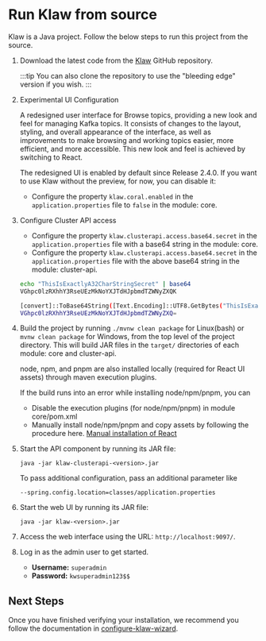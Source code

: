 # Run Klaw from source

Klaw is a Java project. Follow the below steps to run this project from
the source.

1. Download the latest code from the [Klaw](https://github.com/aiven/klaw) GitHub repository.

   :::tip
   You can also clone the repository to use the "bleeding edge" version
   if you wish.
   :::

2. Experimental UI Configuration

   A redesigned user interface for Browse topics, providing a new look and feel for managing Kafka topics. It consists of changes to the layout, styling, and overall appearance of the interface, as well as improvements to make browsing and working topics easier, more efficient, and more accessible. This new look and feel is achieved by switching to React.

   The redesigned UI is enabled by default since Release 2.4.0. If you
   want to use Klaw without the preview, for now, you can disable it:

   - Configure the property `klaw.coral.enabled` in the
     `application.properties` file to `false` in the module: core.

3. Configure Cluster API access

   - Configure the property `klaw.clusterapi.access.base64.secret` in the `application.properties` file with a base64 string in the module: core.
   - Configure the property `klaw.clusterapi.access.base64.secret` in the `application.properties` file with the above base64 string in the module: cluster-api.

   ```{.bash caption="Bash Generation Example"}
   echo "ThisIsExactlyA32CharStringSecret" | base64
   VGhpc0lzRXhhY3RseUEzMkNoYXJTdHJpbmdTZWNyZXQK
   ```

   ```{.bash caption="Powershell Generation Example"}
   [convert]::ToBase64String([Text.Encoding]::UTF8.GetBytes("ThisIsExactlyA32CharStringSecret"))
   VGhpc0lzRXhhY3RseUEzMkNoYXJTdHJpbmdTZWNyZXQ=
   ```

4. Build the project by running `./mvnw clean package` for Linux(bash) or `mvnw clean package` for Windows, from the top level of the project directory. This will build JAR files in the `target/` directories of each module: core and cluster-api.

   node, npm, and pnpm are also installed locally (required for React UI assets) through maven execution plugins.

   If the build runs into an error while installing node/npm/pnpm, you can

   - Disable the execution plugins (for node/npm/pnpm) in module core/pom.xml
   - Manually install node/npm/pnpm and copy assets by following the procedure here. [Manual installation of React](https://github.com/aiven/klaw/blob/main/coral/README.md)

5. Start the API component by running its JAR file:

   `java -jar klaw-clusterapi-<version>.jar`

   To pass additional configuration, pass an additional parameter like

   `--spring.config.location=classes/application.properties`

6. Start the web UI by running its JAR file:

   `java -jar klaw-<version>.jar`

7. Access the web interface using the URL: `http://localhost:9097/`.

8. Log in as the admin user to get started.

   - **Username:** `superadmin`
   - **Password:** `kwsuperadmin123$$`

## Next Steps

Once you have finished verifying your installation, we recommend you follow the documentation in [configure-klaw-wizard](configure-klaw-wizard).
